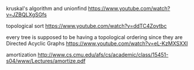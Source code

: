 
kruskal's algorithm and unionfind
https://www.youtube.com/watch?v=JZBQLXgSGfs

topological sort
https://www.youtube.com/watch?v=ddTC4Zovtbc


every tree is supposed to be having a topological ordering since they are Directed Acyclic Graphs
https://www.youtube.com/watch?v=eL-KzMXSXXI

amortization
http://www.cs.cmu.edu/afs/cs/academic/class/15451-s04/www/Lectures/amortize.pdf

